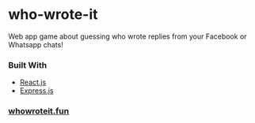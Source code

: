 # who-wrote-it
Web app game about guessing who wrote replies from your Facebook or Whatsapp chats!



### Built With

* [React.js](https://reactjs.org/)
* [Express.js](https://expressjs.com/)


### [whowroteit.fun](https://whowroteit.fun)
